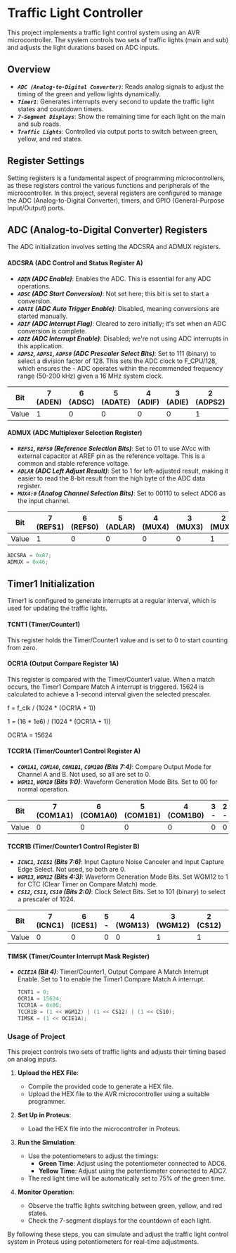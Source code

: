 # Traffic Light Controller 
This project implements a traffic light control system using an AVR microcontroller. The system controls two sets of traffic lights (main and sub) and adjusts the light durations based on ADC inputs.

## Overview
- ***`ADC (Analog-to-Digital Converter)`***: Reads analog signals to adjust the timing of the green and yellow lights dynamically.
- ***`Timer1`***: Generates interrupts every second to update the traffic light states and countdown timers.
- ***`7-Segment Displays`***: Show the remaining time for each light on the main and sub roads.
- ***`Traffic Lights`***: Controlled via output ports to switch between green, yellow, and red states.


## Register Settings
Setting registers is a fundamental aspect of programming microcontrollers, as these registers control the various functions and peripherals of the microcontroller. In this project, several registers are configured to manage the ADC (Analog-to-Digital Converter), timers, and GPIO (General-Purpose Input/Output) ports.

## ADC (Analog-to-Digital Converter) Registers
The ADC initialization involves setting the ADCSRA and ADMUX registers.

#### ADCSRA (ADC Control and Status Register A)

- ***`ADEN` (ADC Enable)***: Enables the ADC. This is essential for any ADC operations.
- ***`ADSC` (ADC Start Conversion)***: Not set here; this bit is set to start a conversion.
- ***`ADATE` (ADC Auto Trigger Enable)***: Disabled, meaning conversions are started manually.
- ***`ADIF` (ADC Interrupt Flag)***: Cleared to zero initially; it's set when an ADC conversion is complete.
- ***`ADIE` (ADC Interrupt Enable)***: Disabled; we're not using ADC interrupts in this application.
- ***`ADPS2`, `ADPS1`, `ADPS0` (ADC Prescaler Select Bits)***: Set to 111 (binary) to select a division factor of 128. This sets the ADC clock to F_CPU/128, which ensures the - ADC operates within the recommended frequency range (50-200 kHz) given a 16 MHz system clock.

| Bit  | 7 (ADEN) | 6 (ADSC) | 5 (ADATE) | 4 (ADIF) | 3 (ADIE) | 2 (ADPS2) | 1 (ADPS1) | 0 (ADPS0) |
|------|----------|----------|-----------|----------|----------|-----------|-----------|-----------|
| Value|     1    |     0    |     0     |     0    |    0     |     1     |     1     |     1     |

#### ADMUX (ADC Multiplexer Selection Register)

- ***`REFS1`, `REFS0` (Reference Selection Bits)***: Set to 01 to use AVcc with external capacitor at AREF pin as the reference voltage. This is a common and stable reference voltage.
- ***`ADLAR` (ADC Left Adjust Result)***: Set to 1 for left-adjusted result, making it easier to read the 8-bit result from the high byte of the ADC data register.
- ***`MUX4:0` (Analog Channel Selection Bits)***: Set to 00110 to select ADC6 as the input channel.

| Bit  | 7 (REFS1) | 6 (REFS0) | 5 (ADLAR) | 4 (MUX4) | 3 (MUX3) | 2 (MUX2) | 1 (MUX1) | 0 (MUX0) |
|------|-----------|-----------|-----------|----------|----------|----------|----------|-----------|
| Value| 1         | 0         | 0         | 0        | 0        | 1        | 1        | 1         |

```c
ADCSRA = 0x87;
ADMUX = 0x46;
```


## Timer1 Initialization
Timer1 is configured to generate interrupts at a regular interval, which is used for updating the traffic lights.

#### TCNT1 (Timer/Counter1)
This register holds the Timer/Counter1 value and is set to 0 to start counting from zero.

#### OCR1A (Output Compare Register 1A)
This register is compared with the Timer/Counter1 value. When a match occurs, the Timer1 Compare Match A interrupt is triggered. 15624 is calculated to achieve a 1-second interval given the selected prescaler.

f = f_clk / (1024 * (OCR1A + 1))


1 = (16 * 1e6) / (1024 * (OCR1A + 1))


OCR1A = 15624


#### TCCR1A (Timer/Counter1 Control Register A)
- ***`COM1A1`, `COM1A0`, `COM1B1`, `COM1B0` (Bits 7:4)***: Compare Output Mode for Channel A and B. Not used, so all are set to 0.
- ***`WGM11`, `WGM10` (Bits 1:0)***: Waveform Generation Mode Bits. Set to 00 for normal operation.
  

| Bit  | 7 (COM1A1) | 6 (COM1A0) | 5 (COM1B1) | 4 (COM1B0) | 3 -      | 2 -      | 1 (WGM11) | 0 (WGM10) |
|------|------------|------------|------------|------------|----------|----------|-----------|-----------|
| Value| 0          |  0         | 0          | 0          | 0        | 0        | 0         | 0         |

#### TCCR1B (Timer/Counter1 Control Register B)
- ***`ICNC1`, `ICES1` (Bits 7:6)***: Input Capture Noise Canceler and Input Capture Edge Select. Not used, so both are 0.
- ***`WGM13`, `WGM12` (Bits 4:3)***: Waveform Generation Mode Bits. Set WGM12 to 1 for CTC (Clear Timer on Compare Match) mode.
- ***`CS12`, `CS11`, `CS10` (Bits 2:0)***: Clock Select Bits. Set to 101 (binary) to select a prescaler of 1024.
  

| Bit  | 7 (ICNC1)  | 6 (ICES1)  | 5 -        | 4 (WGM13)  | 3 (WGM12) | 2 (CS12) | 1 (CS11) | 0 (CS10) |
|------|------------|------------|------------|------------|-----------|----------|----------|-----------|
| Value| 0          |  0         | 0          | 0          | 1         | 1        | 0        | 1         |


#### TIMSK (Timer/Counter Interrupt Mask Register)
- ***`OCIE1A` (Bit 4)***: Timer/Counter1, Output Compare A Match Interrupt Enable. Set to 1 to enable the Timer1 Compare Match A interrupt.


  ```c
  TCNT1 = 0;
  OCR1A = 15624;
  TCCR1A = 0x00;
  TCCR1B = (1 << WGM12) | (1 << CS12) | (1 << CS10);
  TIMSK = (1 << OCIE1A);
  ```



### Usage of Project

This project controls two sets of traffic lights and adjusts their timing based on analog inputs.

1. **Upload the HEX File**:
   - Compile the provided code to generate a HEX file.
   - Upload the HEX file to the AVR microcontroller using a suitable programmer.

2. **Set Up in Proteus**:
   - Load the HEX file into the microcontroller in Proteus.

3. **Run the Simulation**:
   - Use the potentiometers to adjust the timings:
     - **Green Time**: Adjust using the potentiometer connected to ADC6.
     - **Yellow Time**: Adjust using the potentiometer connected to ADC7.
   - The red light time will be automatically set to 75% of the green time.

4. **Monitor Operation**:
   - Observe the traffic lights switching between green, yellow, and red states.
   - Check the 7-segment displays for the countdown of each light.

By following these steps, you can simulate and adjust the traffic light control system in Proteus using potentiometers for real-time adjustments.










